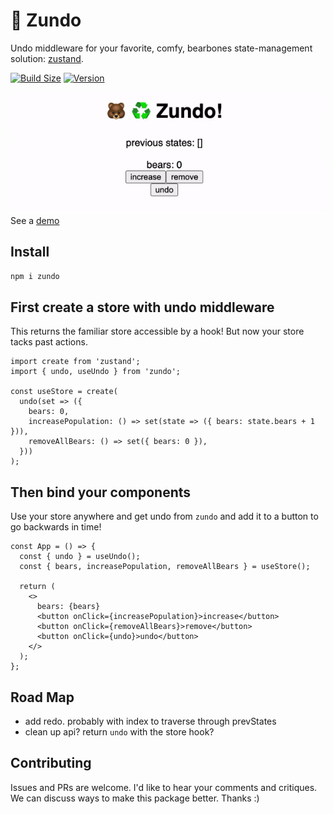 # 🍜 Zundo

Undo middleware for your favorite, comfy, bearbones state-management solution: [zustand](https://github.com/pmndrs/zustand).

[![Build Size](https://img.shields.io/bundlephobia/min/zundo?label=bundle%20size&style=flat&colorA=000000&colorB=000000)](https://bundlephobia.com/result?p=zundo)
[![Version](https://img.shields.io/npm/v/zundo?style=flat&colorA=000000&colorB=000000)](https://www.npmjs.com/package/zundo)

![zundo demo](./zundo.gif)
See a [demo](https://codesandbox.io/s/currying-flower-2dom9?file=/src/App.tsx)

## Install

```sh
npm i zundo
```

## First create a store with undo middleware

This returns the familiar store accessible by a hook! But now your store tacks past actions.

```tsx
import create from 'zustand';
import { undo, useUndo } from 'zundo';

const useStore = create(
  undo(set => ({
    bears: 0,
    increasePopulation: () => set(state => ({ bears: state.bears + 1 })),
    removeAllBears: () => set({ bears: 0 }),
  }))
);
```

## Then bind your components

Use your store anywhere and get undo from `zundo` and add it to a button to go backwards in time!

```tsx
const App = () => {
  const { undo } = useUndo();
  const { bears, increasePopulation, removeAllBears } = useStore();

  return (
    <>
      bears: {bears}
      <button onClick={increasePopulation}>increase</button>
      <button onClick={removeAllBears}>remove</button>
      <button onClick={undo}>undo</button>
    </>
  );
};
```

## Road Map

- add redo. probably with index to traverse through prevStates
- clean up api? return `undo` with the store hook?

## Contributing

Issues and PRs are welcome. I'd like to hear your comments and critiques. We can discuss ways to make this package better. Thanks :)
